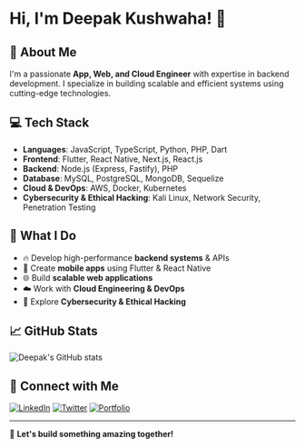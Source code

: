 # Hi, I'm Deepak Kushwaha! 👋

## 🚀 About Me
I'm a passionate **App, Web, and Cloud Engineer** with expertise in backend development. I specialize in building scalable and efficient systems using cutting-edge technologies.

## 💻 Tech Stack
- **Languages**: JavaScript, TypeScript, Python, PHP, Dart
- **Frontend**: Flutter, React Native, Next.js, React.js
- **Backend**: Node.js (Express, Fastify), PHP
- **Database**: MySQL, PostgreSQL, MongoDB, Sequelize
- **Cloud & DevOps**: AWS, Docker, Kubernetes
- **Cybersecurity & Ethical Hacking**: Kali Linux, Network Security, Penetration Testing

## 🌟 What I Do
- 🔥 Develop high-performance **backend systems** & APIs
- 📱 Create **mobile apps** using Flutter & React Native
- 🌐 Build **scalable web applications**
- ☁️ Work with **Cloud Engineering & DevOps**
- 🔐 Explore **Cybersecurity & Ethical Hacking**

## 📈 GitHub Stats
![Deepak's GitHub stats](https://github-readme-stats.vercel.app/api?username=alhn-dev&show_icons=true&theme=radical)

## 🔗 Connect with Me
[![LinkedIn](https://img.shields.io/badge/LinkedIn-blue?style=for-the-badge&logo=linkedin)](https://linkedin.com/in/deepakkushwaha) 
[![Twitter](https://img.shields.io/badge/Twitter-%231DA1F2.svg?style=for-the-badge&logo=twitter&logoColor=white)](https://twitter.com/deepakkushwaha) 
[![Portfolio](https://img.shields.io/badge/Portfolio-%23000000.svg?style=for-the-badge&logo=firefox&logoColor=white)](https://alhn.dev)

---
🚀 **Let's build something amazing together!**
